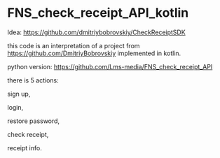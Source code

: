 # FNS_check_receipt_API_kotlin

Idea: https://github.com/dmitriybobrovskiy/CheckReceiptSDK

this code is an interpretation of a project from https://github.com/DmitriyBobrovskiy implemented in kotlin.

python version: https://github.com/Lms-media/FNS_check_receipt_API

there is 5 actions:

sign up,

login,

restore password,

check receipt,

receipt info.

